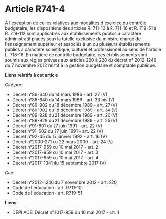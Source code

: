 # Article R741-4

A l'exception de celles relatives aux modalités d'exercice du contrôle budgétaire, les dispositions des articles R. 711-10 à
R. 711-16 et R. 719-51 à R. 719-112 sont applicables aux établissements publics à caractère administratif placés sous la
tutelle exclusive du ministre chargé de l'enseignement supérieur et associés à un ou plusieurs établissements publics à
caractère scientifique, culturel et professionnel au sens de l'article L. 718-16. En matière de contrôle budgétaire, ces
établissements sont soumis aux règles prévues aux articles 220 à 228 du décret n° 2012-1246 du 7 novembre 2012 relatif à la
gestion budgétaire et comptable publique.

**Liens relatifs à cet article**

_Cité par_:

  - Décret n°86-640 du 14 mars 1986 - art. 27 (V)
  - Décret n°86-640 du 14 mars 1986 - art. 33 bis (V)
  - Décret n°89-902 du 18 décembre 1989 - art. 27 (V)
  - Décret n°89-902 du 18 décembre 1989 - art. 34 (V)
  - Décret n°89-928 du 21 décembre 1989 - art. 20 (V)
  - Décret n°89-928 du 21 décembre 1989 - art. 25 (V)
  - Décret n°91-601 du 27 juin 1991 - art. 22 (V)
  - Décret n°91-602 du 27 juin 1991 - art. 22 (V)
  - Décret n°92-45 du 15 janvier 1992 - art. 16 (V)
  - Décret n°2000-271 du 22 mars 2000 - art. 24 (V)
  - Décret n°2017-959 du 10 mai 2017 - art. 2
  - Décret n°2017-959 du 10 mai 2017 - art. 3
  - Décret n°2017-959 du 10 mai 2017 - art. 4
  - Décret n°2017-1341 du 15 septembre 2017 (V)

_Cite_:

  - Décret n°2012-1246 du 7 novembre 2012 - art. 220
  - Code de l'éducation - art. R711-10
  - Code de l'éducation - art. R719-51

**Liens**:

  - DEPLACE: Décret n°2017-959 du 10 mai 2017 - art. 1
